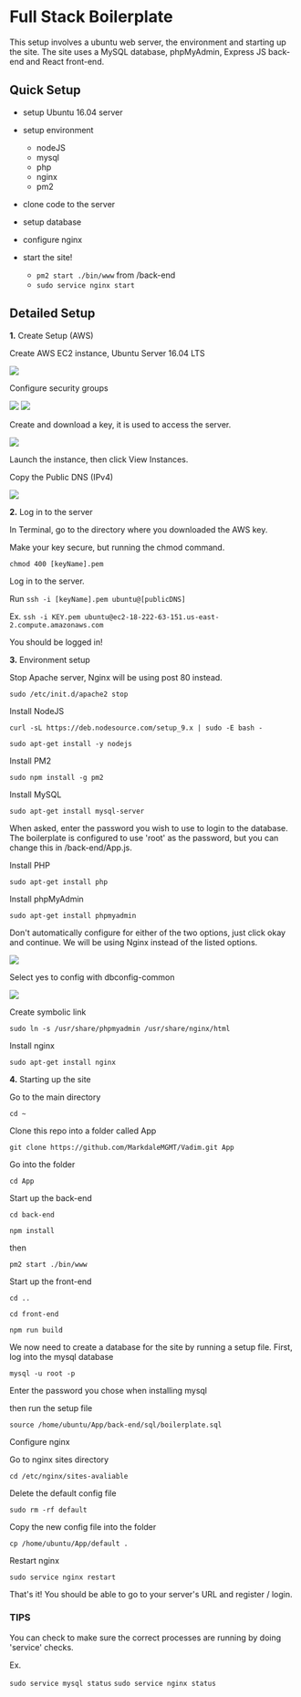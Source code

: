 # Full Stack Boilerplate

This setup involves a ubuntu web server, the environment and starting up the site. The site uses a MySQL database, phpMyAdmin, Express JS back-end and React front-end. 

## Quick Setup

- setup Ubuntu 16.04 server

- setup environment
  - nodeJS
  - mysql
  - php
  - nginx
  - pm2

- clone code to the server

- setup database

- configure nginx

- start the site!
  - `pm2 start ./bin/www` from /back-end
  - `sudo service nginx start`

## Detailed Setup

**1.** Create Setup (AWS)

Create AWS EC2 instance, Ubuntu Server 16.04 LTS

![](/front-end/public/1.png)

Configure security groups

![](/front-end/public/2.png)
![](/front-end/public/3.png)

Create and download a key, it is used to access the server.

![](/front-end/public/4.png)

Launch the instance, then click View Instances.

Copy the Public DNS (IPv4)

![](/front-end/public/5.png)

**2.** Log in to the server

In Terminal, go to the directory where you downloaded the AWS key. 

Make your key secure, but running the chmod command.

`chmod 400 [keyName].pem`

Log in to the server.

Run `ssh -i [keyName].pem ubuntu@[publicDNS]`

Ex. `ssh -i KEY.pem ubuntu@ec2-18-222-63-151.us-east-2.compute.amazonaws.com`

You should be logged in!

**3.** Environment setup

Stop Apache server, Nginx will be using post 80 instead.

`sudo /etc/init.d/apache2 stop`

Install NodeJS

`curl -sL https://deb.nodesource.com/setup_9.x | sudo -E bash -`

`sudo apt-get install -y nodejs`

Install PM2

`sudo npm install -g pm2`

Install MySQL

`sudo apt-get install mysql-server`

When asked, enter the password you wish to use to login to the database. The boilerplate is configured to use 'root' as the password, but you can change this in /back-end/App.js.

Install PHP

`sudo apt-get install php`

Install phpMyAdmin

`sudo apt-get install phpmyadmin`

Don't automatically configure for either of the two options, just click okay and continue. We will be using Nginx instead of the listed options.

![](/front-end/public/6.png)

Select yes to config with dbconfig-common

![](/front-end/public/7.png)

Create symbolic link

`sudo ln -s /usr/share/phpmyadmin /usr/share/nginx/html`

Install nginx

`sudo apt-get install nginx`

**4.** Starting up the site

Go to the main directory

`cd ~`

Clone this repo into a folder called App

`git clone https://github.com/MarkdaleMGMT/Vadim.git App`

Go into the folder

`cd App`

Start up the back-end

`cd back-end`

`npm install`

then

`pm2 start ./bin/www`

Start up the front-end

`cd ..`

`cd front-end`

`npm run build`

We now need to create a database for the site by running a setup file.
First, log into the mysql database

`mysql -u root -p`

Enter the password you chose when installing mysql

then run the setup file 

`source /home/ubuntu/App/back-end/sql/boilerplate.sql`

Configure nginx

Go to nginx sites directory

`cd /etc/nginx/sites-avaliable`

Delete the default config file

`sudo rm -rf default`

Copy the new config file into the folder

`cp /home/ubuntu/App/default .`

Restart nginx

`sudo service nginx restart`



That's it! You should be able to go to your server's URL and register / login.


### TIPS

You can check to make sure the correct processes are running by doing 'service' checks.

Ex.

`sudo service mysql status`
`sudo service nginx status`

